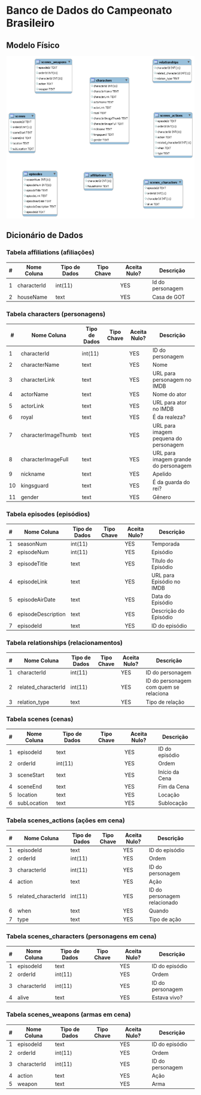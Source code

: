 # Banco de Dados do Campeonato Brasileiro

## Modelo Físico
![Modelo Físico do Banco de Dados do Brasileirão](imagens/got_data_model.png)

## Dicionário de Dados

### Tabela affiliations (afiliações)
| #  | Nome Coluna         | Tipo de Dados | Tipo Chave | Aceita Nulo? | Descrição                              |
|----|---------------------|---------------|------------|--------------|----------------------------------------|
| 1  | characterId         | int(11)       |            | YES          | Id do personagem                       |
| 2  | houseName           | text          |            | YES          | Casa de GOT                            |


### Tabela characters (personagens)
| #  | Nome Coluna         | Tipo de Dados | Tipo Chave | Aceita Nulo? | Descrição                              |
|----|---------------------|---------------|------------|--------------|----------------------------------------|
| 1  | characterId         | int(11)       |            | YES          | ID do personagem                       |
| 2  | characterName       | text          |            | YES          | Nome                                   |
| 3  | characterLink       | text          |            | YES          | URL para personagem no IMDB            |
| 4  | actorName           | text          |            | YES          | Nome do ator                           |
| 5  | actorLink           | text          |            | YES          | URL para ator no IMDB                  |
| 6  | royal               | text          |            | YES          | É da realeza?                          |
| 7  | characterImageThumb | text          |            | YES          | URL para imagem pequena do personagem  |
| 8  | characterImageFull  | text          |            | YES          | URL para imagem grande do personagem   |
| 9  | nickname            | text          |            | YES          | Apelido                                |
| 10 | kingsguard          | text          |            | YES          | É da guarda do rei?                    |
| 11 | gender              | text          |            | YES          | Gênero                                 |


### Tabela episodes (episódios)
| #  | Nome Coluna         | Tipo de Dados | Tipo Chave | Aceita Nulo? | Descrição                              |
|----|---------------------|---------------|------------|--------------|----------------------------------------|
| 1  | seasonNum           | int(11)       |            | YES          | Temporada                              |
| 2  | episodeNum          | int(11)       |            | YES          | Episódio                               |
| 3  | episodeTitle        | text          |            | YES          | Título do Episódio                     |
| 4  | episodeLink         | text          |            | YES          | URL para Episódio no IMDB              |
| 5  | episodeAirDate      | text          |            | YES          | Data do Episódio                       |
| 6  | episodeDescription  | text          |            | YES          | Descrição do Episódio                  |
| 7  | episodeId           | text          |            | YES          | ID do episódio                         |


### Tabela relationships (relacionamentos)
| #  | Nome Coluna         | Tipo de Dados | Tipo Chave | Aceita Nulo? | Descrição                              |
|----|---------------------|---------------|------------|--------------|----------------------------------------|
| 1  | characterId         | int(11)       |            | YES          | ID do personagem                       |
| 2  | related_characterId | int(11)       |            | YES          | ID do personagem com quem se relaciona |
| 3  | relation_type       | text          |            | YES          | Tipo de relação                        |


### Tabela scenes (cenas)
| #  | Nome Coluna         | Tipo de Dados | Tipo Chave | Aceita Nulo? | Descrição                              |
|----|---------------------|---------------|------------|--------------|----------------------------------------|
| 1  | episodeId           | text          |            | YES          | ID do episódio                         |
| 2  | orderId             | int(11)       |            | YES          | Ordem                                  |
| 3  | sceneStart          | text          |            | YES          | Início da Cena                         |
| 4  | sceneEnd            | text          |            | YES          | Fim da Cena                            |
| 5  | location            | text          |            | YES          | Locação                                |
| 6  | subLocation         | text          |            | YES          | Sublocação                             |


### Tabela scenes_actions (ações em cena)
| #  | Nome Coluna         | Tipo de Dados | Tipo Chave | Aceita Nulo? | Descrição                              |
|----|---------------------|---------------|------------|--------------|----------------------------------------|
| 1  | episodeId           | text          |            | YES          | ID do episódio                         |
| 2  | orderId             | int(11)       |            | YES          | Ordem                                  |
| 3  | characterId         | int(11)       |            | YES          | ID do personagem                       |
| 4  | action              | text          |            | YES          | Ação                                   |
| 5  | related_characterId | int(11)       |            | YES          | ID do personagem relacionado           |
| 6  | when                | text          |            | YES          | Quando                                 |
| 7  | type                | text          |            | YES          | Tipo de ação                           |


### Tabela scenes_characters (personagens em cena)
| #  | Nome Coluna         | Tipo de Dados | Tipo Chave | Aceita Nulo? | Descrição                              |
|----|---------------------|---------------|------------|--------------|----------------------------------------|
| 1  | episodeId           | text          |            | YES          | ID do episódio                         |
| 2  | orderId             | int(11)       |            | YES          | Ordem                                  |
| 3  | characterId         | int(11)       |            | YES          | ID do personagem                       |
| 4  | alive               | text          |            | YES          | Estava vivo?                           |


### Tabela scenes_weapons (armas em cena)
| #  | Nome Coluna         | Tipo de Dados | Tipo Chave | Aceita Nulo? | Descrição                              |
|----|---------------------|---------------|------------|--------------|----------------------------------------|
| 1  | episodeId           | text          |            | YES          | ID do episódio                         |
| 2  | orderId             | int(11)       |            | YES          | Ordem                                  |
| 3  | characterId         | int(11)       |            | YES          | ID do personagem                       |
| 4  | action              | text          |            | YES          | Ação                                   |
| 5  | weapon              | text          |            | YES          | Arma                                   |